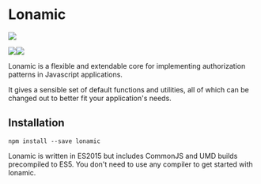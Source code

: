 # Lonamic

![](https://cdn.rawgit.com/standard/standard/master/badge.svg)

[![](https://codecov.io/gh/EmiPhil/lonamic/branch/master/graph/badge.svg)](https://www.gitbook.com/book/emiphil/lonamic/edit#)[![](https://circleci.com/gh/EmiPhil/lonamic/tree/master.svg?style=svg) ](https://www.gitbook.com/book/emiphil/lonamic/edit#)

Lonamic is a flexible and extendable core for implementing authorization patterns in Javascript applications.

It gives a sensible set of default functions and utilities, all of which can be changed out to better fit your application's needs.

## Installation

`npm install --save lonamic`

Lonamic is written in ES2015 but includes CommonJS and UMD builds precompiled to ES5. You don't need to use any compiler to  get started with lonamic.


